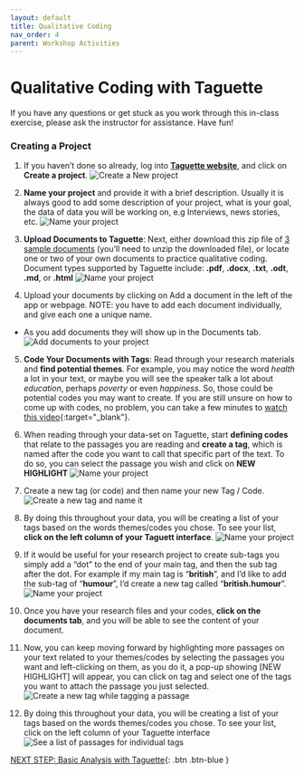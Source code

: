 ```yaml
---
layout: default
title: Qualitative Coding
nav_order: 4
parent: Workshop Activities
---
```

# Qualitative Coding with Taguette

If you have any questions or get stuck as you work through this in-class exercise, please ask the instructor for assistance.  Have fun!

### Creating a Project

1. If you haven’t done so already, log into **[Taguette website](https://www.taguette.org)**, and click on **Create a project**. 
![Create a New project](/images/taguette-coding-2.png)

2. **Name your project** and provide it with a brief description. Usually it is always good to add some description of your project, what is your goal, the data of data you will be working on, e.g Interviews, news stories, etc.
![Name your project](/images/taguette-coding-3.gif)

3. **Upload Documents to Taguette**: Next, either download this zip file of [3 sample documents](https://web.uvic.ca/~rmccue/taguette-docs.zip) (you’ll need to unzip the downloaded file), or locate one or two of your own documents to practice qualitative coding. Document types supported by Taguette include: **.pdf**, **.docx**, **.txt**, **.odt**, **.md**, or **.html**
![Name your project](/images/taguette-coding-4.png)

4. Upload your documents by clicking on Add a document in the left of the app or webpage. NOTE: you have to add each document individually, and give each one a unique name.
- As you add documents they will show up in the Documents tab.
![Add documents to your project](/images/taguette-coding-4.gif)

5. **Code Your Documents with Tags**: Read through your research materials and **find potential themes**. For example, you may notice the word *health* a lot in your text, or maybe you will see the speaker talk a lot about *education*, perhaps *poverty* or even *happiness*. So, those could be potential codes you may want to create.  If you are still unsure on how to come up with codes, no problem, you can take a few minutes to [watch this video](https://www.youtube.com/watch?v=eT-EDgwRvRU){:target="_blank"}.

6. When reading through your data-set on Taguette, start **defining codes** that relate to the passages you are reading and **create a tag**, which is named after the code you want to call that specific part of the text. To do so, you can select the passage you wish and click on **NEW HIGHLIGHT**
![Name your project](/images/taguette-coding-5.png)

7. Create a new tag (or code) and then name your new Tag / Code.
![Create a new tag and name it](/images/taguette-coding-6.gif)

8. By doing this throughout your data, you will be creating a list of your tags based on the words themes/codes you chose. To see your list, **click on the left column of your Taguett interface**.
![Name your project](/images/taguette-coding-8.png)

9. If it would be useful for your research project to create sub-tags you simply add a “dot” to the end of your main tag, and then the sub tag after the dot. For example if my main tag is “**british**”, and I’d like to add the sub-tag of “**humour**”, I’d create a new tag called “**british.humour**”.
![Name your project](/images/taguette-coding-9.png)

10. Once you have your research files and your codes, **click on the documents tab**, and you will be able to see the content of your document.

11. Now, you can keep moving forward by highlighting more passages on your text related to your themes/codes by selecting the passages you want and left-clicking on them, as you do it, a pop-up showing [NEW HIGHLIGHT] will appear, you can click on tag and select one of the tags you want to attach the passage you just selected.
![Create a new tag while tagging a passage](/images/taguette-coding-10.gif)

12. By doing this throughout your data, you will be creating a list of your tags based on the words themes/codes you chose. To see your list, click on the left column of your Taguette interface
![See a list of passages for individual tags](/images/taguette-coding-10.png)

[NEXT STEP: Basic Analysis with Taguette](basic-analysis.html){: .btn .btn-blue }

